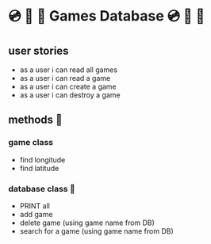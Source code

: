 # :cd: :taco: :dvd: Games Database :cd: :taco: :dvd:

## user stories

 - as a user i can read all games
 - as a user i can read a game
 - as a user i can create a game
 - as a user i can destroy a game

 ## methods :battery:

 ### game class

- find longitude
- find latitude

### database class :satellite:

- PRINT all
- add game
- delete game (using game name from DB)
- search for a game (using game name from DB)



